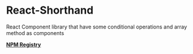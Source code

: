 # React-Shorthand

React Component library that have some conditional operations and array method as components

**[NPM Registry](https://www.npmjs.com/package/react-shorthand)**
